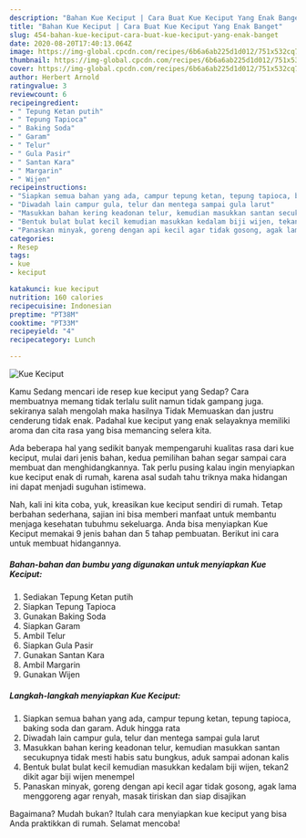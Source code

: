 ```yaml
---
description: "Bahan Kue Keciput | Cara Buat Kue Keciput Yang Enak Banget"
title: "Bahan Kue Keciput | Cara Buat Kue Keciput Yang Enak Banget"
slug: 454-bahan-kue-keciput-cara-buat-kue-keciput-yang-enak-banget
date: 2020-08-20T17:40:13.064Z
image: https://img-global.cpcdn.com/recipes/6b6a6ab225d1d012/751x532cq70/kue-keciput-foto-resep-utama.jpg
thumbnail: https://img-global.cpcdn.com/recipes/6b6a6ab225d1d012/751x532cq70/kue-keciput-foto-resep-utama.jpg
cover: https://img-global.cpcdn.com/recipes/6b6a6ab225d1d012/751x532cq70/kue-keciput-foto-resep-utama.jpg
author: Herbert Arnold
ratingvalue: 3
reviewcount: 6
recipeingredient:
- " Tepung Ketan putih"
- " Tepung Tapioca"
- " Baking Soda"
- " Garam"
- " Telur"
- " Gula Pasir"
- " Santan Kara"
- " Margarin"
- " Wijen"
recipeinstructions:
- "Siapkan semua bahan yang ada, campur tepung ketan, tepung tapioca, baking soda dan garam. Aduk hingga rata"
- "Diwadah lain campur gula, telur dan mentega sampai gula larut"
- "Masukkan bahan kering keadonan telur, kemudian masukkan santan secukupnya tidak mesti habis satu bungkus, aduk sampai adonan kalis"
- "Bentuk bulat bulat kecil kemudian masukkan kedalam biji wijen, tekan2 dikit agar biji wijen menempel"
- "Panaskan minyak, goreng dengan api kecil agar tidak gosong, agak lama menggoreng agar renyah, masak tiriskan dan siap disajikan"
categories:
- Resep
tags:
- kue
- keciput

katakunci: kue keciput 
nutrition: 160 calories
recipecuisine: Indonesian
preptime: "PT38M"
cooktime: "PT33M"
recipeyield: "4"
recipecategory: Lunch

---
```



![Kue Keciput](https://img-global.cpcdn.com/recipes/6b6a6ab225d1d012/751x532cq70/kue-keciput-foto-resep-utama.jpg)

Kamu Sedang mencari ide resep kue keciput yang Sedap? Cara membuatnya memang tidak terlalu sulit namun tidak gampang juga. sekiranya salah mengolah maka hasilnya Tidak Memuaskan dan justru cenderung tidak enak. Padahal kue keciput yang enak selayaknya memiliki aroma dan cita rasa yang bisa memancing selera kita.



Ada beberapa hal yang sedikit banyak mempengaruhi kualitas rasa dari kue keciput, mulai dari jenis bahan, kedua pemilihan bahan segar sampai cara membuat dan menghidangkannya. Tak perlu pusing kalau ingin menyiapkan kue keciput enak di rumah, karena asal sudah tahu triknya maka hidangan ini dapat menjadi suguhan istimewa.


Nah, kali ini kita coba, yuk, kreasikan kue keciput sendiri di rumah. Tetap berbahan sederhana, sajian ini bisa memberi manfaat untuk membantu menjaga kesehatan tubuhmu sekeluarga. Anda bisa menyiapkan Kue Keciput memakai 9 jenis bahan dan 5 tahap pembuatan. Berikut ini cara untuk membuat hidangannya.

<!--inarticleads1-->

##### Bahan-bahan dan bumbu yang digunakan untuk menyiapkan Kue Keciput:

1. Sediakan  Tepung Ketan putih
1. Siapkan  Tepung Tapioca
1. Gunakan  Baking Soda
1. Siapkan  Garam
1. Ambil  Telur
1. Siapkan  Gula Pasir
1. Gunakan  Santan Kara
1. Ambil  Margarin
1. Gunakan  Wijen




<!--inarticleads2-->

##### Langkah-langkah menyiapkan Kue Keciput:

1. Siapkan semua bahan yang ada, campur tepung ketan, tepung tapioca, baking soda dan garam. Aduk hingga rata
1. Diwadah lain campur gula, telur dan mentega sampai gula larut
1. Masukkan bahan kering keadonan telur, kemudian masukkan santan secukupnya tidak mesti habis satu bungkus, aduk sampai adonan kalis
1. Bentuk bulat bulat kecil kemudian masukkan kedalam biji wijen, tekan2 dikit agar biji wijen menempel
1. Panaskan minyak, goreng dengan api kecil agar tidak gosong, agak lama menggoreng agar renyah, masak tiriskan dan siap disajikan




Bagaimana? Mudah bukan? Itulah cara menyiapkan kue keciput yang bisa Anda praktikkan di rumah. Selamat mencoba!
